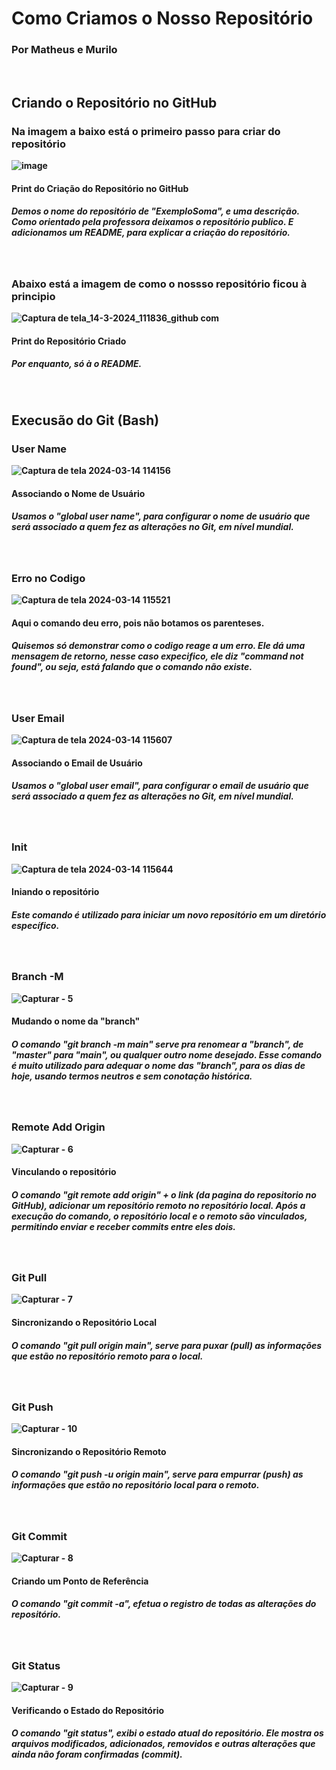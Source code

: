 <h1>Como Criamos o Nosso Repositório</h1>
<h3>Por Matheus e Murilo</h3>
<br>
<h2>Criando o Repositório no GitHub</h2>
<h3><strong>Na imagem a baixo está o primeiro passo para criar do repositório</stong></h3>

![image](https://github.com/MatheusHenriqueGCampos/ExemploSoma/assets/160675046/8ead05b2-eda9-4349-942a-cefad0d62b53)
<h4>Print do Criação do Repositório no GitHub</h4>
<h5>Demos o nome do repositório de "ExemploSoma", e uma descrição.
Como orientado pela professora deixamos o repositório publico. E adicionamos um README, para explicar a criação do repositório.</h5>
<br>

<h3><stong>Abaixo está a imagem de como  o nossso repositório ficou à principio</stong></h3>

![Captura de tela_14-3-2024_111836_github com](https://github.com/MatheusHenriqueGCampos/ExemploSoma/assets/160675046/0f00085a-7376-4df1-a41a-44bbd3e8ff66)
<h4>Print do Repositório Criado</h4>
<h5>Por enquanto, só à o README.</h5>
<br>

<h2>Execusão do Git (Bash)</h2>
<h3>User Name</h3>

![Captura de tela 2024-03-14 114156](https://github.com/MatheusHenriqueGCampos/ExemploSoma/assets/160675046/b731f951-654a-46bb-a625-78adce716356)
<h4>Associando o Nome de Usuário</h4>
<h5>Usamos o "global user name", para configurar o nome de usuário que será associado a quem fez as alterações no Git, em nível mundial.</h5>
<br>

<h3>Erro no Codigo</h3>

![Captura de tela 2024-03-14 115521](https://github.com/MatheusHenriqueGCampos/ExemploSoma/assets/160675046/47d4c624-9a29-4d19-a38a-c773dfab59ff)
<h4>Aqui o comando deu erro, pois não botamos os parenteses.</h4>
<h5>Quisemos só demonstrar como o codigo reage a um  erro. Ele dá uma mensagem de retorno, nesse caso expecifico, ele diz "command not found", ou seja, está falando que o comando não existe.</h5>
<br>

<h3>User Email</h3>

![Captura de tela 2024-03-14 115607](https://github.com/MatheusHenriqueGCampos/ExemploSoma/assets/160675046/320369f8-17a3-422e-ab42-bac078dedc91)
<h4>Associando o Email de Usuário</h4>
<h5>Usamos o "global user email", para configurar o email de usuário que será associado a quem fez as alterações no Git, em nível mundial.</h5>
<br>

<h3>Init</h3>

![Captura de tela 2024-03-14 115644](https://github.com/MatheusHenriqueGCampos/ExemploSoma/assets/160675046/2fea4366-e59f-4d47-b0e4-487aed81d9aa)
<h4>Iniando o repositório</h4>
<h5>Este comando é utilizado para iniciar um novo repositório em um diretório específico.</h5>
<br>

<h3>Branch -M</h3>

![Capturar - 5](https://github.com/MatheusHenriqueGCampos/ExemploSoma/assets/160675046/f9e41212-dbde-44ca-b7d3-a5fe6da73599)
<h4>Mudando o nome da "branch"</h4>
<h5>O comando "git branch -m main" serve pra renomear a "branch",  de "master" para "main", ou qualquer outro nome desejado.  Esse comando é muito utilizado para adequar o nome das "branch", para os dias de hoje, usando termos neutros e sem conotação histórica.</h5>
<br>

<h3>Remote Add Origin</h3>

![Capturar - 6](https://github.com/MatheusHenriqueGCampos/ExemploSoma/assets/160675046/d13163b3-9475-48de-b5eb-cf75d90ab4bc)
<h4>Vinculando o repositório</h4>
<h5>O comando "git remote add origin" + o link (da pagina do repositorio no GitHub), adicionar um repositório remoto no repositório local. Após a execução do comando, o repositório local e o remoto são vinculados, permitindo enviar e receber commits entre eles dois.</h5>
<br>

<h3>Git Pull</h3>

![Capturar - 7](https://github.com/MatheusHenriqueGCampos/ExemploSoma/assets/160675046/3122e587-6a41-42fa-a790-df421c63ed1e)
<h4>Sincronizando o Repositório Local</h4>
<h5>O comando "git pull origin main", serve para puxar (pull) as informações que estão no repositório remoto para o local.</h5>
<br>

<h3>Git Push</h3>

![Capturar - 10](https://github.com/MatheusHenriqueGCampos/ExemploSoma/assets/160675046/a28c60c6-9c06-4c34-bc1e-4108094ff2ff)
<h4>Sincronizando o Repositório Remoto</h4>
<h5>O comando "git push -u origin main", serve para empurrar (push) as informações que estão no repositório local para o remoto.</h5>
<br>

<h3>Git Commit</h3>

![Capturar - 8](https://github.com/MatheusHenriqueGCampos/ExemploSoma/assets/160675046/9e295a23-dbec-44c7-9564-d73b36e41ae3)
<h4>Criando um Ponto de Referência</h4>
<h5>O comando "git commit -a", efetua o registro de todas as alterações do repositório.</h5>
<br>

<h3>Git Status</h3>

![Capturar - 9](https://github.com/MatheusHenriqueGCampos/ExemploSoma/assets/160675046/be4a1f63-688a-424e-80e7-1ded83db21ae)
<h4>Verificando o Estado do Repositório</h4>
<h5>O comando "git status", exibi o estado atual do repositório. Ele mostra os arquivos modificados, adicionados, removidos e outras alterações que ainda não foram confirmadas (commit).</h5>
<br>
